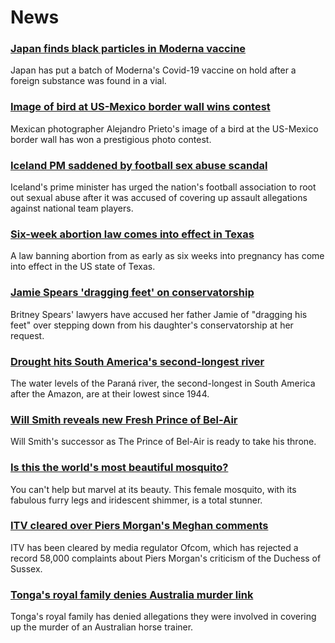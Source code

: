 # News
### [Japan finds black particles in Moderna vaccine](https://www.bbc.com/news/world-asia-58405210)
Japan has put a batch of Moderna's Covid-19 vaccine on hold after a foreign substance was found in a vial.
### [Image of bird at US-Mexico border wall wins contest](https://www.bbc.com/news/world-latin-america-58404382)
Mexican photographer Alejandro Prieto's image of a bird at the US-Mexico border wall has won a prestigious photo contest.
### [Iceland PM saddened by football sex abuse scandal](https://www.bbc.com/news/world-europe-58407789)
Iceland's prime minister has urged the nation's football association to root out sexual abuse after it was accused of covering up assault allegations against national team players.
### [Six-week abortion law comes into effect in Texas](https://www.bbc.com/news/world-us-canada-58406496)
A law banning abortion from as early as six weeks into pregnancy has come into effect in the US state of Texas.
### [Jamie Spears 'dragging feet' on conservatorship](https://www.bbc.com/news/entertainment-arts-58406346)
Britney Spears' lawyers have accused her father Jamie of "dragging his feet" over stepping down from his daughter's conservatorship at her request.
### [Drought hits South America's second-longest river](https://www.bbc.com/news/world-latin-america-58408791)
The water levels of the Paraná river, the second-longest in South America after the Amazon, are at their lowest since 1944.
### [Will Smith reveals new Fresh Prince of Bel-Air](https://www.bbc.com/news/entertainment-arts-58406350)
Will Smith's successor as The Prince of Bel-Air is ready to take his throne.
### [Is this the world's most beautiful mosquito?](https://www.bbc.com/news/science-environment-58398905)
You can't help but marvel at its beauty. This female mosquito, with its fabulous furry legs and iridescent shimmer, is a total stunner.
### [ITV cleared over Piers Morgan's Meghan comments](https://www.bbc.com/news/entertainment-arts-58354662)
ITV has been cleared by media regulator Ofcom, which has rejected a record 58,000 complaints about Piers Morgan's criticism of the Duchess of Sussex.
### [Tonga's royal family denies Australia murder link](https://www.bbc.com/news/world-asia-58405019)
Tonga's royal family has denied allegations they were involved in covering up the murder of an Australian horse trainer.
